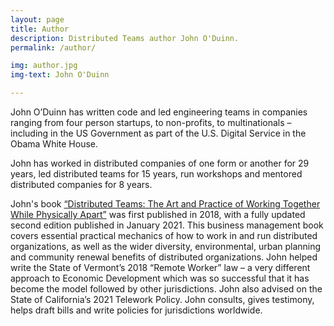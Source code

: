 ```yaml
---
layout: page
title: Author
description: Distributed Teams author John O'Duinn.
permalink: /author/

img: author.jpg
img-text: John O'Duinn

---
```


John O’Duinn has written code and led engineering teams in companies ranging from four person startups, to non-profits, to multinationals – including in the US Government as part of the U.S. Digital Service in the Obama White House.

John has worked in distributed companies of one form or another for 29 years, led distributed teams for 15 years, run workshops and mentored distributed companies for 8 years.

John's book [“Distributed Teams: The Art and Practice of Working Together While Physically Apart”](/book) was first published in 2018, with a fully updated second edition published in January 2021. This business management book covers essential practical mechanics of how to work in and run distributed organizations, as well as the wider diversity, environmental, urban planning and community renewal benefits of distributed organizations. John helped write the State of Vermont’s 2018 “Remote Worker” law – a very different approach to Economic Development which was so successful that it has become the model followed by other jurisdictions. John also advised on the State of California’s 2021 Telework Policy. John consults, gives testimony, helps draft bills and write policies for jurisdictions worldwide.

